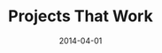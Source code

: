 ---
layout: default
modal-id: 4
date: 2014-04-01
img: projectslogo.jpg
title: Projects That Work
project-date: April 2014
client: Ed Metz 
category: project 
redirect-url: http://projects-that-work.herokuapp.com/
comments: true
comments-offset: col-sm-offset-2
description: Projects That Work is a Ruby on Rails powered beta website for teachers to create and share service based learning projects.This was a collaboration under the UC Berkeley chapter of the nonprofit student organization Code The Change and Dr. Edward Metz, an education administrator in the Washington DC district. I acted as project manager for the team of five for the Spring 2014 semester until mid-summer. The core features we implemented included account registration with Authlogic as teachers or students, creating new service based learning projects, adding students to participate in the projects, and writing reviews of projects participated in or created. We did not utilize a policy based authorization system like CanCan which in retrospect would have clarified some role based concerns. Single Table Inheritance was used for writing reviews because the criteria fields for teacher and student reviews did not differ significantly though Polymorphic associations were considered as well. The only dependency for Postgresql as our development and production database was the hstore datatype which allowed us to store review fields in an array of key-value pairs so teacher and student specific fields would not result in empty columns in the reviews database table.     

---